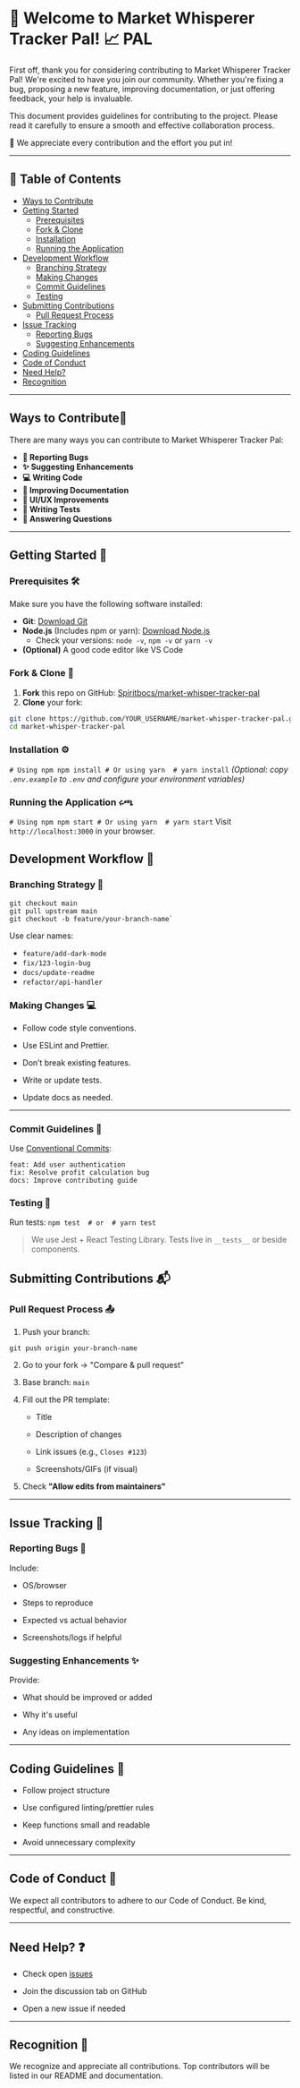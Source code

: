 
# 👋 Welcome to Market Whisperer Tracker Pal! 📈 PAL

First off, thank you for considering contributing to Market Whisperer Tracker Pal! We're excited to have you join our community. Whether you're fixing a bug, proposing a new feature, improving documentation, or just offering feedback, your help is invaluable.

This document provides guidelines for contributing to the project. Please read it carefully to ensure a smooth and effective collaboration process.

💖 We appreciate every contribution and the effort you put in!

---

## 📜 Table of Contents

- [Ways to Contribute](#ways-to-contribute🤝)
- [Getting Started](#getting-started-🚀)
  - [Prerequisites](#prerequisites-🛠️)
  - [Fork & Clone](#fork--clone-🍴)
  - [Installation](#installation-⚙️)
  - [Running the Application](#running-the-application-ሩጫ)
- [Development Workflow](#development-workflow-🔄)
  - [Branching Strategy](#branching-strategy-🌿)
  - [Making Changes](#making-changes-💻)
  - [Commit Guidelines](#commit-guidelines-💬)
  - [Testing](#testing-🧪)
- [Submitting Contributions](#submitting-contributions-📬)
  - [Pull Request Process](#pull-request-process-📤)
- [Issue Tracking](#issue-tracking-🎯)
  - [Reporting Bugs](#reporting-bugs-🐛)
  - [Suggesting Enhancements](#suggesting-enhancements-✨)
- [Coding Guidelines](#coding-guidelines-📏)
- [Code of Conduct](#code-of-conduct-🫡)
- [Need Help?](#need-help-❓)
- [Recognition](#recognition-🎉)

---

## Ways to Contribute🤝


There are many ways you can contribute to Market Whisperer Tracker Pal:

- **🐛 Reporting Bugs**
- **✨ Suggesting Enhancements**
- **💻 Writing Code**
- **📖 Improving Documentation**
- **🎨 UI/UX Improvements**
- **🧪 Writing Tests**
- **💬 Answering Questions**

---

## Getting Started 🚀

### Prerequisites 🛠️

Make sure you have the following software installed:

- **Git**: [Download Git](https://git-scm.com/downloads)
- **Node.js** (Includes npm or yarn): [Download Node.js](https://nodejs.org/)
  - Check your versions: `node -v`, `npm -v` or `yarn -v`
- **(Optional)** A good code editor like VS Code

### Fork & Clone 🍴

1. **Fork** this repo on GitHub: [Spiritbocs/market-whisper-tracker-pal](https://github.com/Spiritbocs/market-whisper-tracker-pal)
2. **Clone** your fork:

```bash
git clone https://github.com/YOUR_USERNAME/market-whisper-tracker-pal.git
cd market-whisper-tracker-pal
```

### Installation ⚙️
`# Using npm npm install # Or using yarn  # yarn install` 
_(Optional: copy `.env.example` to `.env` and configure your environment variables)_

### Running the Application ሩጫ
`# Using npm npm start # Or using yarn  # yarn start` 
Visit `http://localhost:3000` in your browser.

## Development Workflow 🔄

### Branching Strategy 🌿
```
git checkout main
git pull upstream main
git checkout -b feature/your-branch-name` 
```

Use clear names:
-   `feature/add-dark-mode`
-   `fix/123-login-bug`
-   `docs/update-readme`
-   `refactor/api-handler`
### Making Changes 💻

-   Follow code style conventions.
    
-   Use ESLint and Prettier.
    
-   Don’t break existing features.
    
-   Write or update tests.
    
-   Update docs as needed.
    

----------

### Commit Guidelines 💬

Use [Conventional Commits](https://www.conventionalcommits.org):
```
feat: Add user authentication
fix: Resolve profit calculation bug
docs: Improve contributing guide
```

### Testing 🧪

Run tests:
`npm test  # or  # yarn test` 

> We use Jest + React Testing Library. Tests live in `__tests__` or
> beside components.

## Submitting Contributions 📬

### Pull Request Process 📤

1.  Push your branch:

`git push origin your-branch-name` 

2.  Go to your fork → "Compare & pull request"
    
3.  Base branch: `main`
    
4.  Fill out the PR template:
    
    -   Title
        
    -   Description of changes
        
    -   Link issues (e.g., `Closes #123`)
        
    -   Screenshots/GIFs (if visual)
        
5.  Check **"Allow edits from maintainers"**


----------

## Issue Tracking 🎯

### Reporting Bugs 🐛

Include:

-   OS/browser
    
-   Steps to reproduce
    
-   Expected vs actual behavior
    
-   Screenshots/logs if helpful
    

### Suggesting Enhancements ✨

Provide:

-   What should be improved or added
    
-   Why it's useful
    
-   Any ideas on implementation
    

----------

## Coding Guidelines 📏

-   Follow project structure
    
-   Use configured linting/prettier rules
    
-   Keep functions small and readable
    
-   Avoid unnecessary complexity
    

----------

## Code of Conduct 🫡

We expect all contributors to adhere to our Code of Conduct. Be kind, respectful, and constructive.

----------

## Need Help? ❓

-   Check open [issues](https://github.com/Spiritbocs/market-whisper-tracker-pal/issues)
    
-   Join the discussion tab on GitHub
    
-   Open a new issue if needed
    

----------

## Recognition 🎉

We recognize and appreciate all contributions. Top contributors will be listed in our README and documentation.
